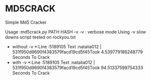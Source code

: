 # MD5CRACK
Simple Md5 Cracker

Usage :md5crack.py PATH HASH -v
-v : verbose mode
Using -v slow downs script tested on rockyou.txt
* without -v *:Line :5189105 Text :natalia012 | 531f950d9690f4383579facd19cd5f45Took 4.539779186248779 Seconds To Crack
* with -v *:Line :5189105 Text :natalia012 | 531f950d9690f4383579facd19cd5f45Took 94.51337599754333 Seconds To Crack
